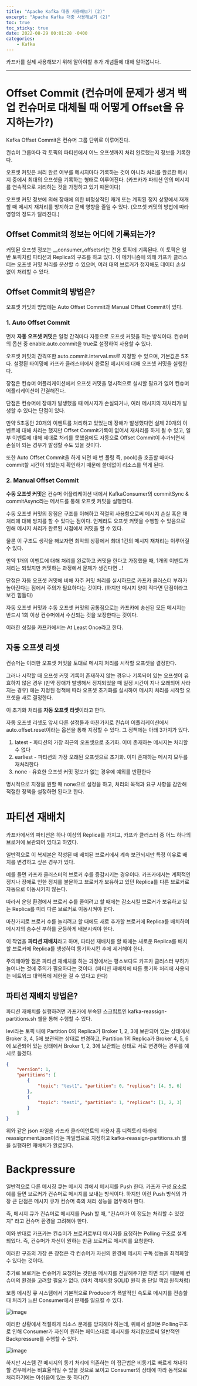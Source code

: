 ```yaml
---
title: "Apache Kafka 대충 사용해보기 (2)"
excerpt: "Apache Kafka 대충 사용해보기 (2)"
toc: true
toc_sticky: true
date: 2022-08-29 00:01:28 -0400
categories: 
    - Kafka
---
```


카프카를 실제 사용해보기 위해 알아야할 추가 개념들에 대해 알아봅니다.
<hr>

# Offset Commit (컨슈머에 문제가 생겨 백업 컨슈머로 대체될 때 어떻게 Offset을 유지하는가?)

Kafka Offset Commit은 컨슈머 그룹 단위로 이루어진다. 

컨슈머 그룹마다 각 토픽의 파티션에서 어느 오프셋까지 처리 완료했는지 정보를 기록한다.

오프셋 커밋은 처리 완료 여부를 메시지마다 기록하는 것이 아니라 처리를 완료한 메시지 중에서 최대의 오프셋을 기록하는 형태로 이루어진다. (카프카가 파티션 안의 메시지를 연속적으로 처리하는 것을 가정하고 있기 때문이다)

오프셋 커밋 정보에 의해 장애에 의한 비정상적인 재개 또는 계획된 정지 상황에서 재개할 때 메시지 재처리를 방지하고 문제 영향을 줄일 수 있다. (오프셋 커밋의 방법에 따라 영향의 정도가 달라진다.)

## Offset Commit의 정보는 어디에 기록되는가?

커밋된 오프셋 정보는 __consumer_offsets라는 전용 토픽에 기록된다. 이 토픽은 일반 토픽처럼 파티션과 Replica의 구조를 하고 있다. 이 메커니즘에 의해 카프카 클러스터는 오프셋 커밋 처리를 분산할 수 있으며, 여러 대의 브로커가 정지해도 데이터 손실 없이 처리할 수 있다. 

## Offset Commit의 방법은?
오프셋 커밋의 방법에는 Auto Offset Commit과 Manual Offset Commit이 있다.

### 1. Auto Offset Commit

먼저 <b>자동 오프셋 커밋</b>은 일정 간격마다 자동으로 오프셋 커밋을 하는 방식이다. 컨슈머의 옵션 중 enable.auto.commit을 true로 설정하여 사용할 수 있다. 

오프셋 커밋의 간격또한 auto.commit.interval.ms로 지정할 수 있으며, 기본값은 5초다. 설정된 타이밍에 카프카 클러스터에서 완료된 메시지에 대해 오프셋 커밋을 실행한다.

장점은 컨슈머 어플리케이션에서 오프셋 커밋을 명시적으로 실시할 필요가 없어 컨슈머 어플리케이션이 간결해진다.

단점은 컨슈머에 장애가 발생했을 때 메시지가 손실되거나, 여러 메시지의 재처리가 발생할 수 있다는 단점이 있다.

만약 5초동안 20개의 이벤트를 처리하고 있었는데 장애가 발생했다면 실제 20개의 이벤트에 대해 처리는 했지만 Offset Commit기록이 없어서 재처리를 하게 될 수 있고, 일부 이벤트에 대해 제대로 처리를 못했음에도 자동으로 Offset Commit이 추가되면서 손실이 되는 경우가 발생할 수도 있을 것이다.

또한 Auto Offset Commit을 하게 되면 매 번 폴링 즉, pool()을 호출할 때마다 commit할 시간이 되었는지 확인하기 때문에 쓸데없이 리소스를 먹게 된다.

### 2. Manual Offset Commit

<b>수동 오프셋 커밋</b>은 컨슈머 어플리케이션 내에서 KafkaConsumer의 commitSync & commitAsync라는 메서드를 통해 오프셋 커밋을 실행한다. 

수동 오프셋 커밋의 장점은 구조를 이해하고 적절히 사용함으로써 메시지 손실 혹은 재처리에 대해 방지를 할 수 있다는 점이다. 언제라도 오프셋 커밋을 수행할 수 있음으로 인해 메시지 처리가 완료된 시점에서 커밋을 할 수 있다.

물론 이 구조도 생각을 해보자면 최악의 상황에서 최대 1건의 메시지 재처리는 이루어질 수 있다. 

만약 1개의 이벤트에 대해 처리를 완료하고 커밋을 한다고 가정했을 때, 1개의 이벤트가 처리는 되었지만 커밋하는 과정에서 문제가 생긴다면 ..!

단점은 자동 오프셋 커밋에 비해 자주 커밋 처리를 실시하므로 카프카 클러스터 부하가 높아진다는 점에서 주의가 필요하다는 것이다. (하지만 메시지 양이 적다면 단점이라고 보긴 힘들다)

자동 오프셋 커밋과 수동 오프셋 커밋의 공통점으로는 카프카에 송신된 모든 메시지는 반드시 1회 이상 컨슈머에서 수신되는 것을 보장한다는 것이다. 

이러한 성질을 카프카에서는 At Least Once라고 한다.

## 자동 오프셋 리셋 

컨슈머는 이러한 오프셋 커밋을 토대로 메시지 처리를 시작할 오프셋을 결정한다.

그러나 시작할 때 오프셋 커밋 기록이 존재하지 않는 경우나 기록되어 있는 오프셋이 유효하지 않은 경우 (만약 장애가 발생해서 정지되었을 때 일정 시간이 지나 오래되어 사라지는 경우) 에는 지정된 정책에 따라 오프셋 초기화를 실시하여 메시지 처리를 시작할 오프셋을 새로 결정한다. 

이 초기화 처리를 <b>자동 오프셋 리셋</b>이라고 한다.

자동 오프셋 리셋도 앞서 다른 설정들과 마찬가지로 컨슈머 어플리케이션에서 auto.offset.reset이라는 옵션을 통해 지정할 수 있다. 그 정책에는 아래 3가지가 있다.

1. latest - 파티션의 가장 최근의 오프셋으로 초기화. 이미 존재하는 메시지는 처리할 수 없다
2. earliest - 파티션의 가장 오래된 오프셋으로 초기화. 이미 존재하는 메시지 모두를 재처리한다
3. none - 유효한 오프셋 커밋 정보가 없는 경우에 예외를 반환한다

명시적으로 지정을 원할 때 none으로 설정을 하고, 처리의 목적과 요구 사항을 감안해 적절한 정책을 설정하면 된다고 한다.

# 파티션 재배치

카프카에서의 파티션은 하나 이상의 Replica를 가지고, 카프카 클러스터 중 어느 하나의 브로커에 보관되어 있다고 하였다.

일반적으로 이 복제본은 작성된 때 배치된 브로커에서 계속 보관되지만 특정 이유로 배치를 변경하고 싶은 경우가 있다.

예를 들면 카프카 클러스터의 브로커 수를 증감시키는 경우이다. 카프카에서는 계획적인 정지나 장애로 인한 정지를 불문하고 브로커가 보유하고 있던 Replica를 다른 브로커로 자동으로 이동시키지 않는다.

따라서 운영 환경에서 브로커 수를 줄이려고 할 때에는 감소시킬 브로커가 보유하고 있는 Replica를 미리 다른 브로커로 이동시켜야 한다.

마찬가지로 브로커 수를 늘리려고 할 때에도 새로 추가할 브로커에 Replica를 배치하여 메시지의 송수신 부하를 균등하게 배분시켜야 한다. 

이 작업을 <b>파티션 재배치</b>라고 하며, 파티션 재배치를 할 때에는 새로운 Replica를 배치할 브로커에 Replica를 생성하여 동기화시킨 후에 제거해야 한다.

주의해야할 점은 파티션 재배치를 하는 과정에서는 평소보다도 카프카 클러스터 부하가 늘어나는 것에 주의가 필요하다는 것이다. (파티션 재배치에 따른 동기화 처리에 사용되는 네트워크 대역폭에 제한을 걸 수 있다고 한다)

## 파티션 재배치 방법은?

파티션 재배치를 실행하려면 카프카에 부속된 스크립트인 kafka-reassign-partitions.sh 쉘을 통해 수행할 수 있다.

levi라는 토픽 내에 Partition 0의 Replica가 Broker 1, 2, 3에 보관되어 있는 상태에서 Broker 3, 4, 5에 보관되는 상태로 변경하고, Partition 1의 Replica가 Broker 4, 5, 6에 보관되어 있는 상태에서 Broker 1, 2, 3에 보관되는 상태로 서로 변경하는 경우를 예시로 들겠다.

```json
{ 
    "version": 1,
    "partitions": [
        {
            "topic": "test1", "partition": 0, "replicas": [4, 5, 6]
        },
        {
            "topic": "test1", "partition": 1, "replicas": [1, 2, 3]
        }
    ]
}
```

위와 같은 json 파일을 카프카 클라이언트의 사용자 홈 디렉토리 아래에 reassignment.json이라는 파일명으로 지정하고 kafka-reassign-partitions.sh 쉘을 실행하면 재배치가 완료된다.

# Backpressure 

일반적으로 다른 메시징 큐는 메시지 큐에서 메시지를 Push 한다. 카프카 구성 요소로 예를 들면 브로커가 컨슈머로 메시지를 보내는 방식이다.  하지만 이런 Push 방식의 가장 큰 단점은 메시지 큐가 컨슈머 측의 처리 성능을 염두해야 한다.

즉, 메시지 큐가 컨슈머로 메시지를 Push 할 때, "컨슈머가 이 정도는 처리할 수 있겠지" 라고 컨슈머 환경을 고려해야 한다.

이와 반대로 카프카는 컨슈머가 브로커로부터 메시지를 요청하는 Polling 구조로 설계되었다. 즉, 컨슈머가 자신이 원하는 만큼 브로커로 메시지를 요청한다.

이러한 구조의 가장 큰 장점은 각 컨슈머가 자신의 환경에 메시지 구독 성능을 최적화할 수 있다는 것이다. 

추가로 브로커는 컨슈머가 요청하는 것만큼 메시지를 전달해주기만 하면 되기 때문에 컨슈머의 환경을 고려할 필요가 없다. (마치 객체지향 SOLID 원칙 중 단일 책임 원칙처럼)

보통 메시징 큐 시스템에서 기본적으로 Producer가 폭발적인 속도로 메시지를 전송할 때 처리가 느린 Consumer에서 문제를 일으킬 수 있다.

![image](https://user-images.githubusercontent.com/52072077/189610356-78f353de-cc02-4752-83c9-b933fe1d0d48.png)

이러한 상황에서 적절하게 리소스 문제를 방지해야 하는데, 위에서 살펴본 Polling구조로 인해 Consumer가 자신이 원하는 페이스대로 메시지를 처리함으로써 일반적인 Backpressure를 수행할 수 있다.

![image](https://user-images.githubusercontent.com/52072077/189610388-065e0a03-5de5-4f4d-9f42-e14d54931e71.png)

하지만 시스템 간 메시지의 동기 처리에 의존하는 이 접근법은 비동기로 빠르게 쳐내야할 경우에서는 비효율적일 수 있을 것으로 보이고 Consumer의 상태에 따라 동적으로 처리하기에는 아쉬움이 있는 듯 하다(?)